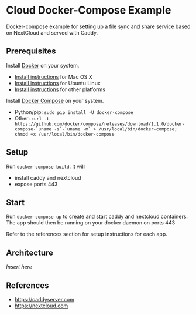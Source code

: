 # Cloud Docker-Compose Example

Docker-compose example for setting up a file sync and share service based on NextCloud and served with Caddy.

## Prerequisites

Install [Docker](https://www.docker.com/) on your system.

* [Install instructions](https://docs.docker.com/installation/mac/) for Mac OS X
* [Install instructions](https://docs.docker.com/installation/ubuntulinux/) for Ubuntu Linux
* [Install instructions](https://docs.docker.com/installation/) for other platforms

Install [Docker Compose](http://docs.docker.com/compose/) on your system.

* Python/pip: `sudo pip install -U docker-compose`
* Other: ``curl -L https://github.com/docker/compose/releases/download/1.1.0/docker-compose-`uname -s`-`uname -m` > /usr/local/bin/docker-compose; chmod +x /usr/local/bin/docker-compose``

## Setup

Run `docker-compose build`. It will

* install caddy and nextcloud
* expose ports 443

## Start

Run `docker-compose up` to create and start caddy and nextcloud containers. The app should then be running on your docker daemon on ports 443

Refer to the references section for setup instructions for each app.

## Architecture

*Insert here*

## References

- https://caddyserver.com
- https://nextcloud.com
